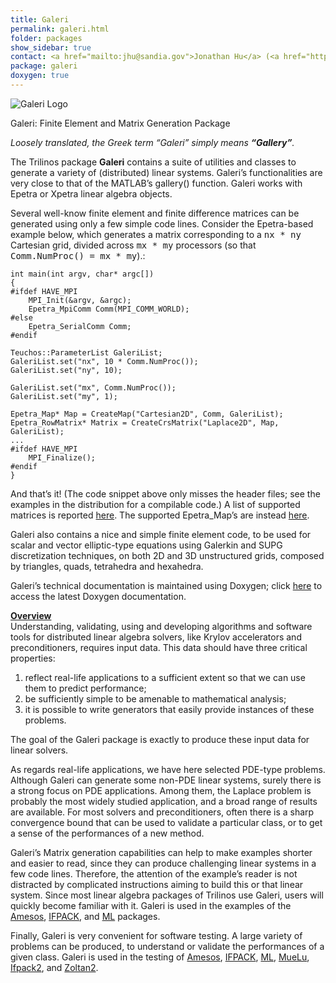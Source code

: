 ```yaml
---
title: Galeri
permalink: galeri.html
folder: packages
show_sidebar: true
contact: <a href="mailto:jhu@sandia.gov">Jonathan Hu</a> (<a href="https://github.com/jhux2">@jhux2</a>), <a href="https://github.com/orgs/trilinos/teams/galeri">@galeri</a>
package: galeri
doxygen: true
---
```


![Galeri Logo](images/galeri.png)

Galeri: Finite Element and Matrix Generation Package

_Loosely translated, the Greek term “Galeri” simply means **“Gallery”**._

The Trilinos package **Galeri** contains a suite of utilities and classes to generate a variety of (distributed) linear systems.
Galeri’s functionalities are very close to that of the MATLAB’s gallery() function.  Galeri works with Epetra or Xpetra
linear algebra objects.

Several well-know finite element and finite difference matrices can be generated using only a few simple code lines.
Consider the Epetra-based example below, which generates a matrix corresponding to a <tt>nx * ny</tt> Cartesian grid,
divided across <tt>mx * my</tt> processors (so that <tt>Comm.NumProc() = mx * my</tt>).:



    int main(int argv, char* argc[])
    {
    #ifdef HAVE_MPI
        MPI_Init(&argv, &argc);
        Epetra_MpiComm Comm(MPI_COMM_WORLD);
    #else
        Epetra_SerialComm Comm;
    #endif

    Teuchos::ParameterList GaleriList;
    GaleriList.set("nx", 10 * Comm.NumProc());
    GaleriList.set("ny", 10);

    GaleriList.set("mx", Comm.NumProc());
    GaleriList.set("my", 1);

    Epetra_Map* Map = CreateMap("Cartesian2D", Comm, GaleriList);
    Epetra_RowMatrix* Matrix = CreateCrsMatrix("Laplace2D", Map, GaleriList);
    ...
    #ifdef HAVE_MPI
        MPI_Finalize();
    #endif
    }



And that’s it! (The code snippet above only misses the header files; see the examples in the distribution for a compilable code.) A list of supported matrices is reported
[here](docs/dev//galeri/gl_GalleryCrsMatrix.html). The supported Epetra_Map’s are instead
[here](docs/dev//galeri/gl_GalleryMaps.html).

Galeri also contains a nice and simple finite element code, to be used for scalar and vector elliptic-type equations using Galerkin and SUPG discretization techniques, on both 2D and 3D unstructured grids,
composed by triangles, quads, tetrahedra and hexahedra.

Galeri’s technical documentation is maintained using Doxygen; click [here](docs/dev//galeri/index.html) to access the latest Doxygen documentation.

<span style="text-decoration: underline;">**Overview**</span>  
Understanding, validating, using and developing algorithms and software tools for distributed linear algebra solvers, like Krylov accelerators and preconditioners, requires input data. This data should have
three critical properties:

1.  reflect real-life applications to a sufficient extent so that we can use them to predict performance;
2.  be sufficiently simple to be amenable to mathematical analysis;
3.  it is possible to write generators that easily provide instances of these problems.

The goal of the Galeri package is exactly to produce these input data for linear solvers.

As regards real-life applications, we have here selected PDE-type problems. Although Galeri can generate some non-PDE linear systems, surely there is a strong focus on PDE applications. Among them, the
Laplace problem is probably the most widely studied application, and a broad range of results are available. For most solvers and preconditioners, often there is a sharp convergence bound that can be used
to validate a particular class, or to get a sense of the performances of a new method.

Galeri’s Matrix generation capabilities can help to make examples shorter and easier to read, since they can produce challenging linear systems in a few code lines. Therefore, the attention of the example’s
reader is not distracted by complicated instructions aiming to build this or that linear system. Since most linear algebra packages of Trilinos use Galeri, users will quickly become familiar with it. Galeri
is used in the examples of the [Amesos](amesos.html), [IFPACK](ifpack.html), and [ML](ml.html) packages.

Finally, Galeri is very convenient for software testing. A large variety of problems can be produced, to understand or validate the performances of a given class. Galeri is used in the testing of
[Amesos](amesos.html), [IFPACK](ifpack.html), [ML](ml.html), [MueLu](muelu.html), [Ifpack2](ifpack2.html), and [Zoltan2](zoltan2.html).
